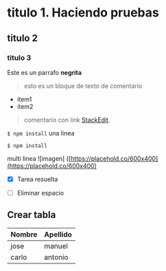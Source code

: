 #  titulo 1. Haciendo pruebas
## titulo 2
### titulo 3

Este es un parrafo **negrita**

> esto es un bloque de texto de comentario 

- item1
- item2

> comentario con link [StackEdit](https://stackedit.io/).

`$ npm install`
una linea 
``` 
$ npm install
```
multi linea
![imagen] ([https://placehold.co/600x400](https://placehold.co/600x400)

- [x] Tarea resuelta
- [ ] Eliminar espacio


## Crear tabla

| Nombre | Apellido
|-----------|----------|
|jose  |  manuel|
|carlo	| antonio
